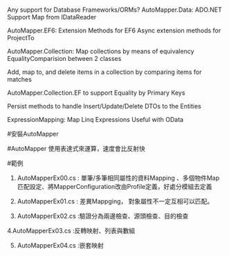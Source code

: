 ﻿#
Any support for Database Frameworks/ORMs?
AutoMapper.Data: ADO.NET Support
Map from IDataReader

AutoMapper.EF6: Extension Methods for EF6
Async extension methods for ProjectTo

AutoMapper.Collection: Map collections by means of equivalency
EqualityComparision between 2 classes

Add, map to, and delete items in a collection by comparing items for matches

AutoMapper.Collection.EF to support Equality by Primary Keys

Persist methods to handle Insert/Update/Delete DTOs to the Entities

ExpressionMapping: Map Linq Expressions
Useful with OData

#安裝AutoMapper

#AutoMapper
使用表達式來運算，速度會比反射快

#範例
1. AutoMapperEx00.cs : 單筆/多筆相同屬性的資料Mapping 、多個物件Map匹配設定、將MapperConfiguration改由Profile定義，好處分模組去定義

2. AutoMapperEx01.cs : 差異Mappging， 對象屬性不一定互相可以匹配。

3. AutoMapperEx02.cs :驗證分為兩邊檢查、源頭檢查、目的檢查

4.AutoMapperEx03.cs :反轉映射、列表與數組

5. AutoMapperEx04.cs :嵌套映射